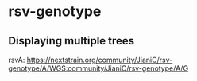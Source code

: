 # rsv-genotype

## Displaying multiple trees
 rsvA: https://nextstrain.org/community/JianiC/rsv-genotype/A/WGS:community/JianiC/rsv-genotype/A/G
